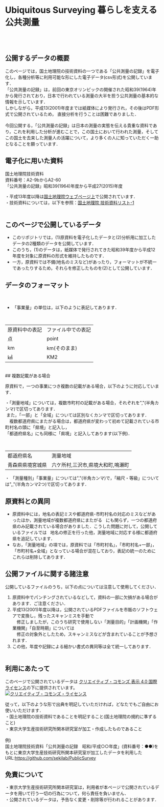 # Ubiquitous Surveying 暮らしを支える公共測量
<br><br>

## 公開するデータの概要

このページでは，国土地理院の技術資料の一つである「公共測量の記録」を電子化し，各種分析等に利用可能な形にした電子データ(csv形式)を公開しています．<br>
「公共測量の記録」は，前回の東京オリンピックの開催された昭和39(1964)年から発行されており，日本で行われている測量の大半を担う公共測量の基本的な情報を示しています．<br>
しかしながら，平成13(2001)年度までは紙媒体により発行され，その後はPDF形式で公開されているため， 直接分析を行うことは困難でありました．<br><br>
今回公開する，「公共測量の記録」は日本の測量の実態を伝える貴重な資料であり，これを利用した分析が進むことで，この国土において行われた測量，そしてこの国土を去来した測量人の活躍について，より多くの人に知っていただく一助となることを願っています．<br>

## 電子化に用いた資料

国土地理院技術資料  
資料番号：A2-9bからA2-60  
「公共測量の記録」昭和39(1964)年度から平成27(2015)年度  

・平成13年度以降は[国土地理院ウェブページ上](http://psgsv2.gsi.go.jp/koukyou/record/record.html "link title 国土地理院ウェブページ上")で公開されています．<br>
・技術資料については，以下を参照：[国土地理院 技術資料リスト-1](http://www.gsi.go.jp/REPORT/TECHNICAL/gsigijutsu1.htm#koukyou "link title 国土地理院 技術資料リスト-1")<br><br>

## このページで公開しているデータ

* このリポジトリでは，(1)原資料を電子化したデータと(2)分析用に加工したデータの2種類のデータを公開しています．
* このうち，(1)のデータは，紙媒体で発行されてきた昭和39年度から平成12年度を対象に原資料の形式を維持したものです．
* 一方，原資料では不備(地名のミスなど)があったり，フォーマットが不統一であったりするため，それらを修正したものを(2)として公開しています．<br>


## データのフォーマット
  
* 「事業量」の単位は，以下のように表記してあります．  
<table>
  <tr>
     <td>原資料中の表記</td>
     <td>ファイル中での表記</td>
  </tr>
  <tr>
     <td>点</td>
     <td>point</td>
  </tr>
  <tr>
     <td>km</td>
     <td>km(そのまま)</td>
  </tr>
  <tr>
     <td>㎢</td>
     <td>KM2</td>
  </tr>
</table>

<br>
## 複数記載がある場合

原資料で，一つの事業につき複数の記載がある場合，以下のように対応しています．  

・「測量地域」については，複数市町村の記載がある場合，それぞれを","(半角カンマ)で区切ってあります． <br>
  また，「一部」と「全域」については区別なくカンマで区切ってあります．<br>
　複数都道府県にまたがる場合は，都道府県が変わって初めて記載されている市町村名の頭に「県境」と記入し，<br>
 「都道府県名」にも同様に「県境」と記入してあります(以下例)．  
 　  
   <table>
   <tr>
      <td>都道府県名</td>
      <td>測量地域</td>
   </tr>
   <tr>
      <td>青森県県境宮城県</td>
      <td>六ケ所村,三沢市,県境大和町,鳴瀬町</td>
   </table>
 
・ 「測量種別」「事業量」については","(半角カンマ)で，「縮尺・等級」については",,"(半角カンマ2つ)で区切ってあります．<br>

## 原資料との異同

* 原資料中には，地名の表記ミスや都道府県-市町村名の対応のミスなどがあったほか，測量地域が複数都道府県にまたがる  
にも関らず，一つの都道府県のみ記載されている場合がありました．こうした問題に対して，公開しているファイルでは  
地名の修正を行った他，測量地域に対応する様に都道府県を追記しています．<br>
* なお，「測量地域」の項では，原資料では「市町村名」，「市町村名+一部」，「市町村名+全域」となっている場合が混在しており，表記の統一のためにこれらは削除してあります．<br>

## 公開ファイルに関する諸注意

公開しているファイルのうち，以下の点については注意して使用してください．

1. 原資料中でパンチングされているなどして，資料の一部に欠損がある場合があります．ご注意ください．
2. 平成13(2001)年度以降は，公開されているPDFファイルを市販のソフトウェアで変換し，残ったスキャンミスを手動で<br>
　修正しましたが，このうち研究で使用しない「測量目的」「計画機関」「作業機関」「自至時期」については<br>
　修正の対象外としたため，スキャンミスなどが含まれていることが予想されます．<br>
3. この他，年度や記録による細かい書式の異同等は全て統一してあります．<br>
  
## 利用にあたって

このページで公開されているデータは <a rel="license" href="http://creativecommons.org/licenses/by/4.0/">クリエイティブ・コモンズ 表示 4.0 国際 ライセンス</a>の下に提供されています。<br><a rel="license" href="http://creativecommons.org/licenses/by/4.0/"><img alt="クリエイティブ・コモンズ・ライセンス" style="border-width:0" src="https://i.creativecommons.org/l/by/4.0/88x31.png" /></a><br />

従って，以下のような形で出典を明記していただければ，どなたでもご自由にお使いいただけます．<br>
・国土地理院の技術資料であることを明記すること(国土地理院の規約に準ずること)<br>
・東京大学生産技術研究所関本研究室が加工・作成したものであること<br><br>
例)<br>
国土地理院技術資料「公共測量の記録　昭和/平成○○年度」(資料番号：●●)をもとに東京大学生産技術研究所関本研究室が加工したデータを利用した<br>
URL:https://github.com/sekilab/PublicSurvey
<br>
## 免責について

・東京大学生産技術研究所関本研究室は，利用者が本ページで公開されているデータを用いて行う一切の行為について，何ら責任を負いません．<br>
・公開されているデータは，予告なく変更・削除等が行われることがあります．<br>
